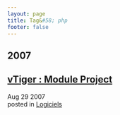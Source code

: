 ```yaml
---
layout: page
title: Tag&#58; php
footer: false
---
```


<div id="blog-archives" class="category">
<h2>2007</h2>

<article>
<h1><a href="/2007/08/29/vtiger-module-project/index.html">vTiger : Module Project</a></h1>
<time datetime="2007-08-29T00:00:00-06:00" pubdate><span class='month'>Aug</span> <span class='day'>29</span> <span class='year'>2007</span></time>
<footer>
<span class="categories">posted in 
<a href='/categories/logiciels/'>Logiciels</a></span>
</footer>
</article>
</div>
